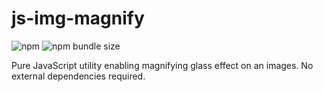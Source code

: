 # js-img-magnify

<!-- ![npm](https://img.shields.io/npm/dw/js-img-magnify) -->

![npm](https://img.shields.io/npm/v/js-img-magnify)  ![npm bundle size](https://img.shields.io/bundlephobia/minzip/js-img-magnify)

Pure JavaScript utility enabling magnifying glass effect on an images.
No external dependencies required.

